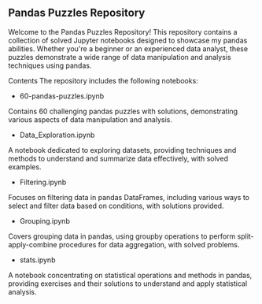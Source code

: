 
## Pandas Puzzles Repository
Welcome to the Pandas Puzzles Repository! This repository contains a collection of solved Jupyter notebooks designed to showcase my pandas abilities. Whether you're a beginner or an experienced data analyst, these puzzles demonstrate a wide range of data manipulation and analysis techniques using pandas.

Contents
The repository includes the following notebooks:

- 60-pandas-puzzles.ipynb

Contains 60 challenging pandas puzzles with solutions, demonstrating various aspects of data manipulation and analysis.

- Data_Exploration.ipynb

A notebook dedicated to exploring datasets, providing techniques and methods to understand and summarize data effectively, with solved examples.

- Filtering.ipynb
  
Focuses on filtering data in pandas DataFrames, including various ways to select and filter data based on conditions, with solutions provided.

- Grouping.ipynb
  
Covers grouping data in pandas, using groupby operations to perform split-apply-combine procedures for data aggregation, with solved problems.

- stats.ipynb
  
A notebook concentrating on statistical operations and methods in pandas, providing exercises and their solutions to understand and apply statistical analysis.
